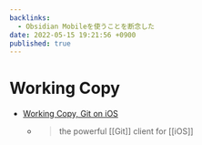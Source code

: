 ```yaml
---
backlinks:
  - Obsidian Mobileを使うことを断念した
date: 2022-05-15 19:21:56 +0900
published: true
---
```


# Working Copy

- [Working Copy, Git on iOS](https://workingcopyapp.com/)
  - > the powerful [[Git]] client for [[iOS]]
